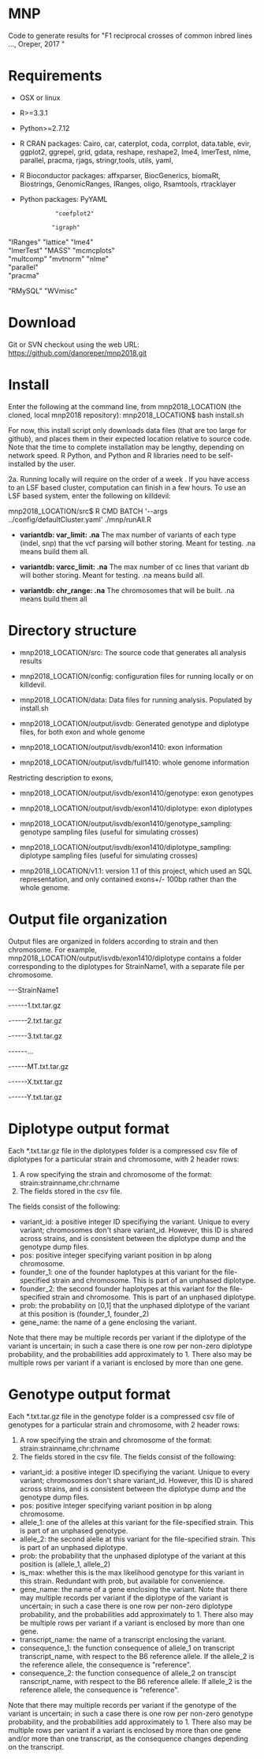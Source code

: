# MNP
Code to generate results for "F1 reciprocal crosses of common inbred lines ..., Oreper, 2017 "

# Requirements
* OSX or linux
* R>=3.3.1
* Python>=2.7.12
* R CRAN packages: Cairo, car, caterplot, coda, corrplot, data.table, evir, ggplot2, ggrepel, grid, gdata, reshape, reshape2, lme4, lmerTest, nlme,  parallel, pracma, rjags, stringr,tools, utils, yaml,
* R Bioconductor packages: affxparser, BiocGenerics, biomaRt, Biostrings, GenomicRanges, IRanges, oligo, Rsamtools, rtracklayer
* Python packages: PyYAML


                  
                "coefplot2"                        

               "igraph"              
"IRanges"             "lattice"             "lme4"                
"lmerTest"            "MASS"                "mcmcplots"           
"multcomp"            "mvtnorm"             "nlme"                
               "parallel"             
       "pracma"                         
                                        
"RMySQL"              "WVmisc"                             








# Download
Git or SVN checkout using the web URL: https://github.com/danoreper/mnp2018.git

# Install
Enter the following at the command line, from mnp2018\_LOCATION (the cloned, local mnp2018 repository):
mnp2018\_LOCATION\$ bash install.sh 

For now, this install script only downloads data files (that are too large for github), and places them in their expected location relative to source code. Note that the time to complete installation may be lengthy, depending on network speed. R Python, and Python and R libraries need to be self-installed by the user.

2a. Running locally will require on the order of a week . If you have access to an LSF based cluster, computation can finish in a few hours. To use an LSF based system, enter the following on killdevil:

mnp2018\_LOCATION/src$ R CMD BATCH '--args ../config/defaultCluster.yaml' ./mnp/runAll.R

* **variantdb:  var\_limit: .na** The max number of variants of each type (indel, snp) that the vcf parsing will bother storing. Meant for testing. .na means build them all.
 
* **variantdb: varcc\_limit: .na** The max number of cc lines that variant db will bother storing. Meant for testing. .na means build all.

* **variantdb:  chr\_range: .na** The chromosomes that will be built. .na means build them all


# Directory structure
* mnp2018\_LOCATION/src: The source code that generates all analysis results
* mnp2018\_LOCATION/config: configuration files for running locally or on killdevil.
* mnp2018\_LOCATION/data: Data files for running analysis. Populated by install.sh

* mnp2018\_LOCATION/output/isvdb: Generated genotype and diplotype files, for both exon and whole genome
* mnp2018\_LOCATION/output/isvdb/exon1410: exon information
* mnp2018\_LOCATION/output/isvdb/full1410: whole genome information

Restricting description to exons,
* mnp2018\_LOCATION/output/isvdb/exon1410/genotype: exon genotypes
* mnp2018\_LOCATION/output/isvdb/exon1410/diplotype: exon diplotypes
* mnp2018\_LOCATION/output/isvdb/exon1410/genotype\_sampling: genotype sampling files (useful for simulating crosses) 
* mnp2018\_LOCATION/output/isvdb/exon1410/diplotype\_sampling: diplotype sampling files (useful for simulating crosses)

* mnp2018\_LOCATION/v1.1: version 1.1 of this project, which used an SQL representation, and only contained exons+/- 100bp rather than the whole genome.

# Output file organization
Output files are organized in folders according to strain and then chromosome. For example, 
mnp2018\_LOCATION/output/isvdb/exon1410/diplotype contains a folder corresponding to the diplotypes for StrainName1, with a separate file per chromosome.

---StrainName1

------1.txt.tar.gz

------2.txt.tar.gz

------3.txt.tar.gz

------...

------MT.txt.tar.gz

------X.txt.tar.gz

------Y.txt.tar.gz

# Diplotype output format
Each *.txt.tar.gz file in the diplotypes folder is a compressed csv file of diplotypes for a particular strain and chromosome, with 2 header rows:
1) A row specifying the strain and chromosome of the format: strain:strainname,chr:chrname 
2) The fields stored in the csv file. 

The fields consist of the following:
* variant_id: a positive integer ID specifiying the variant. Unique to every variant; chromosomes don't share variant_id. However, this ID is shared across strains, and is consistent between the diplotype dump and the genotype dump files.
* pos: positive integer specifying variant position in bp along chromosome.
* founder\_1: one of the founder haplotypes at this variant for the file-specified strain and chromosome. This is part of an unphased diplotype.
* founder\_2: the second founder haplotypes at this variant for the file-specified strain and chromosome. This is part of an unphased diplotype.
* prob: the probability on [0,1] that the unphased diplotype of the variant at this position is (founder\_1, founder\_2) 
* gene_name: the name of a gene enclosing the variant.


Note that there may be multiple records per variant if the diplotype of the variant is uncertain; in such a case there is one row per non-zero diplotype probability, and the probabilities add approximately to 1. There also may be multiple rows per variant if a variant is enclosed by more than one gene.


# Genotype output format
Each *.txt.tar.gz file in the genotype folder is a compressed csv file of genotypes for a particular strain and chromosome, with 2 header rows:
1) A row specifying the strain and chromosome of the format: strain:strainname,chr:chrname 
2) The fields stored in the csv file. 
The fields consist of the following:
* variant_id: a positive integer ID specifiying the variant. Unique to every variant; chromosomes don't share variant_id. However, this ID is shared across strains, and is consistent between the diplotype dump and the genotype dump files.
* pos: positive integer specifying variant position in bp along chromosome.
* allele\_1: one of the alleles at this variant for the file-specified strain. This is part of an unphased genotype.
* allele\_2: the second alelle at this variant for the file-specified strain. This is part of an unphased diplotype.
* prob: the probability that the unphased diplotype of the variant at this position is (allele_1, allele_2) 
* is\_max: whether this is the max likelihood genotype for this variant in this strain. Redundant with prob, but available for convenience.
* gene\_name: the name of a gene enclosing the variant.
Note that there may multiple records per variant if the diplotype of the variant is uncertain; in such a case there is one row per non-zero diplotype probability, and the probabilities add approximately to 1. There also may be multiple rows per variant if a variant is enclosed by more than one gene.
* transcript\_name: the name of a transcript enclosing the variant.
* consequence\_1: the function consequence of allele_1 on transcript transcript_name, with respect to the B6 reference allele. If the allele_2 is the reference allele, the consequence is "reference". 
* consequence\_2: the function consequence of allele_2 on transcipt ranscript_name, with respect to the B6 reference allele. If allele_2 is the reference allele, the consequence is "reference". 

Note that there may multiple records per variant if the genotype of the variant is uncertain; in such a case there is one row per non-zero genotype probability, and the probabilities add approximately to 1. There also may be multiple rows per variant if a variant is enclosed by more than one gene and/or more than one transcript, as the consequence changes depending on the transcript.


